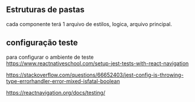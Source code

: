 ## Estruturas de pastas
cada componente terá 1 arquivo de estilos, logica, arquivo principal.

## configuração teste

para configurar o ambiente de teste
https://www.reactnativeschool.com/setup-jest-tests-with-react-navigation

https://stackoverflow.com/questions/66652403/jest-config-is-throwing-type-errorhandler-error-mixed-isfatal-boolean

https://reactnavigation.org/docs/testing/